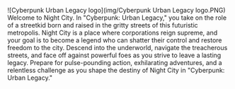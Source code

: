 ![Cyberpunk Urban Legacy logo](img/Cyberpunk Urban Legacy logo.PNG)
Welcome to Night City. In "Cyberpunk: Urban Legacy," you take on the role of a streetkid born and raised in the gritty streets of this futuristic metropolis. Night City is a place where corporations reign supreme, and your goal is to become a legend who can shatter their control and restore freedom to the city. Descend into the underworld, navigate the treacherous streets, and face off against powerful foes as you strive to leave a lasting legacy. Prepare for pulse-pounding action, exhilarating adventures, and a relentless challenge as you shape the destiny of Night City in "Cyberpunk: Urban Legacy."
